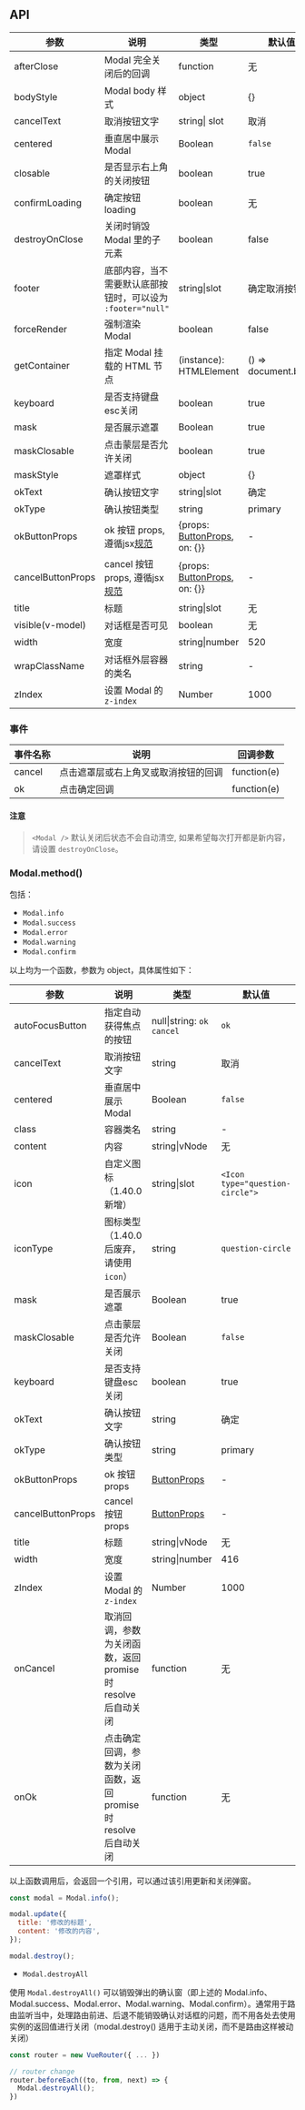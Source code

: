 ## API

| 参数 | 说明 | 类型 | 默认值 |
| --- | --- | --- | --- |
| afterClose | Modal 完全关闭后的回调 | function | 无 |
| bodyStyle | Modal body 样式 | object | {} |
| cancelText | 取消按钮文字 | string\| slot | 取消 |
| centered | 垂直居中展示 Modal | Boolean | `false` |
| closable | 是否显示右上角的关闭按钮 | boolean | true |
| confirmLoading | 确定按钮 loading | boolean | 无 |
| destroyOnClose | 关闭时销毁 Modal 里的子元素 | boolean | false |
| footer | 底部内容，当不需要默认底部按钮时，可以设为 `:footer="null"` | string\|slot | 确定取消按钮 |
| forceRender | 强制渲染 Modal | boolean | false |
| getContainer | 指定 Modal 挂载的 HTML 节点 | (instance): HTMLElement | () => document.body |
| keyboard | 是否支持键盘esc关闭 | boolean | true |
| mask | 是否展示遮罩 | Boolean | true |
| maskClosable | 点击蒙层是否允许关闭 | boolean | true |
| maskStyle | 遮罩样式 | object | {} |
| okText | 确认按钮文字 | string\|slot | 确定 |
| okType | 确认按钮类型 | string | primary |
| okButtonProps | ok 按钮 props, 遵循jsx[规范](https://github.com/vuejs/babel-plugin-transform-vue-jsx#difference-from-react-jsx) | {props: [ButtonProps](/components/button/#API), on: {}} | - |
| cancelButtonProps | cancel 按钮 props,  遵循jsx[规范](https://github.com/vuejs/babel-plugin-transform-vue-jsx#difference-from-react-jsx) | {props: [ButtonProps](/components/button/#API), on: {}} | - |
| title | 标题 | string\|slot | 无 |
| visible(v-model) | 对话框是否可见 | boolean | 无 |
| width | 宽度 | string\|number | 520 |
| wrapClassName | 对话框外层容器的类名 | string | - |
| zIndex | 设置 Modal 的 `z-index` | Number | 1000 |

### 事件
| 事件名称 | 说明 | 回调参数 |
| --- | --- | --- |
| cancel | 点击遮罩层或右上角叉或取消按钮的回调 | function(e) |
| ok | 点击确定回调 | function(e) |

#### 注意

> `<Modal />` 默认关闭后状态不会自动清空, 如果希望每次打开都是新内容，请设置 `destroyOnClose`。

### Modal.method()

包括：

- `Modal.info`
- `Modal.success`
- `Modal.error`
- `Modal.warning`
- `Modal.confirm`

以上均为一个函数，参数为 object，具体属性如下：

| 参数 | 说明 | 类型 | 默认值 |
| --- | --- | --- | --- |
| autoFocusButton | 指定自动获得焦点的按钮 | null\|string: `ok` `cancel` | `ok` |
| cancelText | 取消按钮文字 | string | 取消 |
| centered | 垂直居中展示 Modal | Boolean | `false` |
| class | 容器类名 | string | - |
| content | 内容 | string\|vNode | 无 |
| icon | 自定义图标（1.40.0 新增） | string\|slot | `<Icon type="question-circle">` |
| iconType | 图标类型（1.40.0 后废弃，请使用 `icon`） | string | `question-circle` |
| mask | 是否展示遮罩 | Boolean | true |
| maskClosable | 点击蒙层是否允许关闭 | Boolean | `false` |
| keyboard | 是否支持键盘esc关闭 | boolean | true |
| okText | 确认按钮文字 | string | 确定 |
| okType | 确认按钮类型 | string | primary |
| okButtonProps | ok 按钮 props | [ButtonProps](/components/button) | - |
| cancelButtonProps | cancel 按钮 props | [ButtonProps](/components/button) | - |
| title | 标题 | string\|vNode | 无 |
| width | 宽度 | string\|number | 416 |
| zIndex | 设置 Modal 的 `z-index` | Number | 1000 |
| onCancel | 取消回调，参数为关闭函数，返回 promise 时 resolve 后自动关闭 | function | 无 |
| onOk | 点击确定回调，参数为关闭函数，返回 promise 时 resolve 后自动关闭 | function | 无 |

以上函数调用后，会返回一个引用，可以通过该引用更新和关闭弹窗。

```jsx
const modal = Modal.info();

modal.update({
  title: '修改的标题',
  content: '修改的内容',
});

modal.destroy();
```
- `Modal.destroyAll`

使用 `Modal.destroyAll()` 可以销毁弹出的确认窗（即上述的 Modal.info、Modal.success、Modal.error、Modal.warning、Modal.confirm）。通常用于路由监听当中，处理路由前进、后退不能销毁确认对话框的问题，而不用各处去使用实例的返回值进行关闭（modal.destroy() 适用于主动关闭，而不是路由这样被动关闭）

```jsx
const router = new VueRouter({ ... })

// router change
router.beforeEach((to, from, next) => {
  Modal.destroyAll();
})
```
